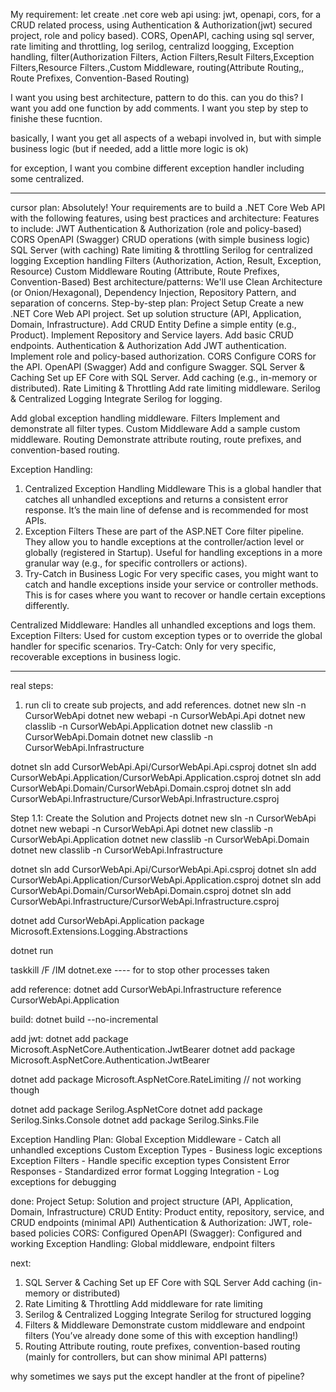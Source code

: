 My requirement:
let create .net core web api using: jwt, openapi, cors,  for a CRUD related process, using Authentication & Authorization(jwt) secured project, role and policy based). CORS, OpenAPI, caching using sql server, rate limiting and throttling, log serilog, centralizd loogging, Exception handling, filter(Authorization Filters, Action Filters,Result Filters,Exception Filters,Resource Filters.,Custom Middleware, routing(Attribute Routing,, Route Prefixes, Convention-Based Routing)

I want you using best architecture, pattern to do this.
can you do this? I want you add one function by add comments.
I want you step by step to finishe these fucntion.

basically, I want you get all aspects of a webapi involved in, but with simple business logic (but if needed, add a little more logic is ok)

for exception, I want you combine different exception handler including some centralized.

******************************************
cursor plan:
Absolutely! Your requirements are to build a .NET Core Web API with the following features, using best practices and architecture:
Features to include:
JWT Authentication & Authorization (role and policy-based)
CORS
OpenAPI (Swagger)
CRUD operations (with simple business logic)
SQL Server (with caching)
Rate limiting & throttling
Serilog for centralized logging
Exception handling
Filters (Authorization, Action, Result, Exception, Resource)
Custom Middleware
Routing (Attribute, Route Prefixes, Convention-Based)
Best architecture/patterns:
We'll use Clean Architecture (or Onion/Hexagonal), Dependency Injection, Repository Pattern, and separation of concerns.
Step-by-step plan:
Project Setup
Create a new .NET Core Web API project.
Set up solution structure (API, Application, Domain, Infrastructure).
Add CRUD Entity
Define a simple entity (e.g., Product).
Implement Repository and Service layers.
Add basic CRUD endpoints.
Authentication & Authorization
Add JWT authentication.
Implement role and policy-based authorization.
CORS
Configure CORS for the API.
OpenAPI (Swagger)
Add and configure Swagger.
SQL Server & Caching
Set up EF Core with SQL Server.
Add caching (e.g., in-memory or distributed).
Rate Limiting & Throttling
Add rate limiting middleware.
Serilog & Centralized Logging
Integrate Serilog for logging.

Add global exception handling middleware.
Filters
Implement and demonstrate all filter types.
Custom Middleware
Add a sample custom middleware.
Routing
Demonstrate attribute routing, route prefixes, and convention-based routing.

Exception Handling:
1. Centralized Exception Handling Middleware
This is a global handler that catches all unhandled exceptions and returns a consistent error response.
It’s the main line of defense and is recommended for most APIs.
2. Exception Filters
These are part of the ASP.NET Core filter pipeline.
They allow you to handle exceptions at the controller/action level or globally (registered in Startup).
Useful for handling exceptions in a more granular way (e.g., for specific controllers or actions).
3. Try-Catch in Business Logic
For very specific cases, you might want to catch and handle exceptions inside your service or controller methods.
This is for cases where you want to recover or handle certain exceptions differently.

Centralized Middleware: Handles all unhandled exceptions and logs them.
Exception Filters: Used for custom exception types or to override the global handler for specific scenarios.
Try-Catch: Only for very specific, recoverable exceptions in business logic.


******************************************
real steps:

1. run cli to create sub projects, and add references.
dotnet new sln -n CursorWebApi
dotnet new webapi -n CursorWebApi.Api
dotnet new classlib -n CursorWebApi.Application
dotnet new classlib -n CursorWebApi.Domain
dotnet new classlib -n CursorWebApi.Infrastructure

dotnet sln add CursorWebApi.Api/CursorWebApi.Api.csproj
dotnet sln add CursorWebApi.Application/CursorWebApi.Application.csproj
dotnet sln add CursorWebApi.Domain/CursorWebApi.Domain.csproj
dotnet sln add CursorWebApi.Infrastructure/CursorWebApi.Infrastructure.csproj

Step 1.1: Create the Solution and Projects
dotnet new sln -n CursorWebApi
dotnet new webapi -n CursorWebApi.Api
dotnet new classlib -n CursorWebApi.Application
dotnet new classlib -n CursorWebApi.Domain
dotnet new classlib -n CursorWebApi.Infrastructure

dotnet sln add CursorWebApi.Api/CursorWebApi.Api.csproj
dotnet sln add CursorWebApi.Application/CursorWebApi.Application.csproj
dotnet sln add CursorWebApi.Domain/CursorWebApi.Domain.csproj
dotnet sln add CursorWebApi.Infrastructure/CursorWebApi.Infrastructure.csproj

dotnet add CursorWebApi.Application package Microsoft.Extensions.Logging.Abstractions

dotnet run

 taskkill /F /IM dotnet.exe   ---- for to stop other processes taken

add reference:
dotnet add CursorWebApi.Infrastructure reference CursorWebApi.Application

build:
dotnet build --no-incremental


add jwt:
dotnet add package Microsoft.AspNetCore.Authentication.JwtBearer
dotnet add package Microsoft.AspNetCore.Authentication.JwtBearer

dotnet add package Microsoft.AspNetCore.RateLimiting // not working though

dotnet add package Serilog.AspNetCore
dotnet add package Serilog.Sinks.Console
dotnet add package Serilog.Sinks.File



Exception Handling Plan:
Global Exception Middleware - Catch all unhandled exceptions
Custom Exception Types - Business logic exceptions
Exception Filters - Handle specific exception types
Consistent Error Responses - Standardized error format
Logging Integration - Log exceptions for debugging



done:
Project Setup: Solution and project structure (API, Application, Domain, Infrastructure)
CRUD Entity: Product entity, repository, service, and CRUD endpoints (minimal API)
Authentication & Authorization: JWT, role-based policies
CORS: Configured
OpenAPI (Swagger): Configured and working
Exception Handling: Global middleware, endpoint filters

next:
1. SQL Server & Caching
Set up EF Core with SQL Server
Add caching (in-memory or distributed)
2. Rate Limiting & Throttling
Add middleware for rate limiting
3. Serilog & Centralized Logging
Integrate Serilog for structured logging
4. Filters & Middleware
Demonstrate custom middleware and endpoint filters
(You’ve already done some of this with exception handling!)
5. Routing
Attribute routing, route prefixes, convention-based routing (mainly for controllers, but can show minimal API patterns)


why sometimes we says put the except handler at the front of pipeline?
